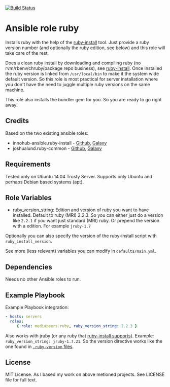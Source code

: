 [![Build Status](https://travis-ci.org/mediapeers/ansible-role-ruby.svg?branch=master)](https://travis-ci.org/mediapeers/ansible-role-ruby)

# Ansible role ruby

Installs ruby with the help of the [ruby-install](https://github.com/postmodern/ruby-install) tool. Just provide a ruby version
number (and optionally the ruby edition, see below) and this role will take care of the rest.

Does a clean ruby install by downloading and compiling ruby (no rvm/rbenv/chruby/package repo business),
see [ruby-install](https://github.com/postmodern/ruby-install). Once installed the ruby version is linked from `/usr/local/bin`
to make it the system wide default version. So this role is most practical for server installation where you don't have the
need to juggle multiple ruby versions on the same machine.

This role also installs the bundler gem for you. So you are ready to go right away!

## Credits
Based on the two existing ansible roles:
* innohub-ansible.ruby-install - [Github](https://github.com/innohub-ansible/ruby-install), [Galaxy](https://galaxy.ansible.com/list#/roles/1766)
* joshualund.ruby-common - [Github](https://github.com/jlund/ansible-ruby-common), [Galaxy](https://galaxy.ansible.com/list#/roles/143)

## Requirements
Tested only on Ubuntu 14.04 Trusty Server. Supports only Ubuntu and perhaps Debian based systems (apt).

## Role Variables
* ruby_version_string: Edition and version of ruby you want to have installed. Default to ruby (MRI) 2.2.3.
So you can either just do a version like `2.2.1` if you want just standard (MRI) ruby. Or prepend the version with a edition.
For example `jruby-1.7`

Optionally you can also specify the version of the ruby-install script
with `ruby_install_version`.

See more (less relevant) variables you can modify in `defaults/main.yml`.

## Dependencies
Needs no other Ansible roles to run.

## Example Playbook
Example Playbook integration:
```yaml
- hosts: servers
  roles:
     { role: mediapeers.ruby, ruby_version_string: 2.2.3 }
```
Also works with jruby (or any ruby that [ruby-install supports](https://github.com/postmodern/ruby-install/blob/master/README.md)).
Example: `ruby_version_string: jruby-1.7.21`. So the version directive works like the one found in [`.ruby-version` files](https://gist.github.com/fnichol/1912050).

## License
MIT License. As I based my work on above metioned projects. See LICENSE file for full text.

